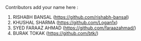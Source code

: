 Contributors add your name here :

1. RISHABH BANSAL (https://github.com/rishabh-bansal)
2. KHUSHAL SHARMA (https://github.com/Logan1x)
3. SYED FARAAZ AHMAD (https://github.com/faraazahmad/)
4. BURAK TOKAK (https://github.com/btk/)
